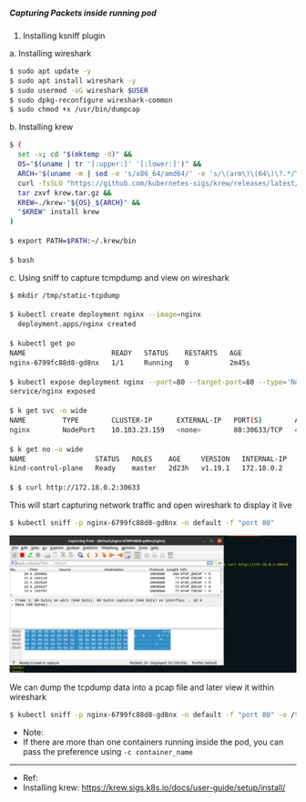 ##### Capturing Packets inside running pod 


1. Installing ksniff plugin

a. Installing wireshark
```bash
$ sudo apt update -y
$ sudo apt install wireshark -y
$ sudo usermod -aG wireshark $USER
$ sudo dpkg-reconfigure wireshark-common
$ sudo chmod +x /usr/bin/dumpcap

```

b. Installing krew
```bash
$ (
  set -x; cd "$(mktemp -d)" &&
  OS="$(uname | tr '[:upper:]' '[:lower:]')" &&
  ARCH="$(uname -m | sed -e 's/x86_64/amd64/' -e 's/\(arm\)\(64\)\?.*/\1\2/' -e 's/aarch64$/arm64/')" &&
  curl -fsSLO "https://github.com/kubernetes-sigs/krew/releases/latest/download/krew.tar.gz" &&
  tar zxvf krew.tar.gz &&
  KREW=./krew-"${OS}_${ARCH}" &&
  "$KREW" install krew
)

$ export PATH=$PATH:~/.krew/bin

$ bash

``` 

c. Using sniff to capture tcmpdump and view on wireshark
```bash
$ mkdir /tmp/static-tcpdump

$ kubectl create deployment nginx --image=nginx
  deployment.apps/nginx created

$ kubectl get po
NAME                     READY   STATUS    RESTARTS   AGE
nginx-6799fc88d8-gd8nx   1/1     Running   0          2m45s

$ kubectl expose deployment nginx --port=80 --target-port=80 --type='NodePort' 
service/nginx exposed

$ k get svc -o wide
NAME         TYPE        CLUSTER-IP      EXTERNAL-IP   PORT(S)        AGE   SELECTOR
nginx        NodePort    10.103.23.159   <none>        80:30633/TCP   4s    app=nginx

$ k get no -o wide
NAME                 STATUS   ROLES    AGE     VERSION   INTERNAL-IP   EXTERNAL-IP   OS-IMAGE                                     KERNEL-VERSION     CONTAINER-RUNTIME
kind-control-plane   Ready    master   2d23h   v1.19.1   172.18.0.2    <none>        Ubuntu Groovy Gorilla (development branch)   5.4.0-73-generic   containerd://1.4.0

$ $ curl http://172.18.0.2:30633
```

This will start capturing network traffic and open wireshark to display it live
```bash
$ kubectl sniff -p nginx-6799fc88d8-gd8nx -n default -f "port 80"
```
![live_tcpdump_data](./static/ksniff_nginx.png)

We can dump the tcpdump data into a pcap file and later view it within wireshark
```bash
$ kubectl sniff -p nginx-6799fc88d8-gd8nx -n default -f "port 80" -o /tmp/myexample-k8s.pcap
```

- Note: 
- If there are more than one containers running inside the pod, you can pass the preference using `-c container_name`




---
- Ref:
- Installing krew: https://krew.sigs.k8s.io/docs/user-guide/setup/install/
